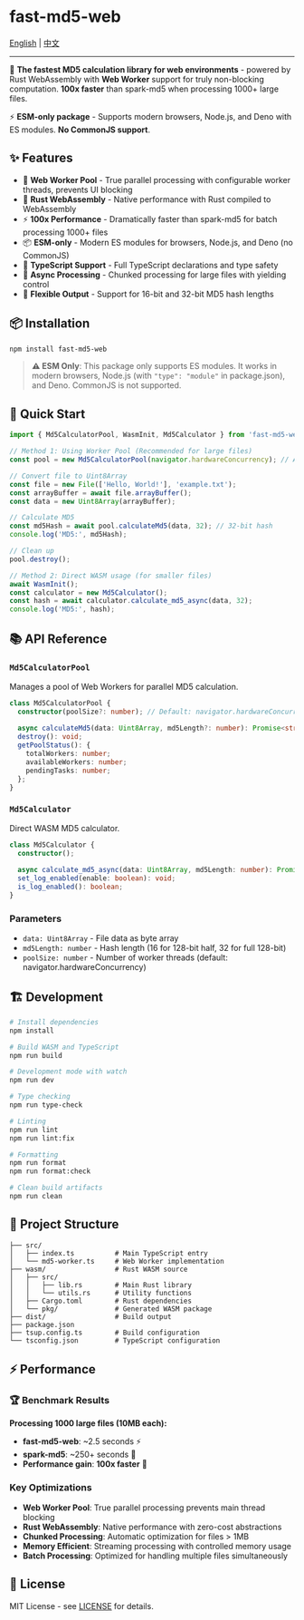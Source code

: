 # fast-md5-web

[English](README.md) | [中文](README-zh.md)

---

🚀 **The fastest MD5 calculation library for web environments** - powered by Rust WebAssembly with **Web Worker** support for truly non-blocking computation. **100x faster** than spark-md5 when processing 1000+ large files.

⚡ **ESM-only package** - Supports modern browsers, Node.js, and Deno with ES modules. **No CommonJS support**.

## ✨ Features

- 🧵 **Web Worker Pool** - True parallel processing with configurable worker threads, prevents UI blocking
- 🦀 **Rust WebAssembly** - Native performance with Rust compiled to WebAssembly
- ⚡ **100x Performance** - Dramatically faster than spark-md5 for batch processing 1000+ files
- 📦 **ESM-only** - Modern ES modules for browsers, Node.js, and Deno (no CommonJS)
- 📝 **TypeScript Support** - Full TypeScript declarations and type safety
- 🔄 **Async Processing** - Chunked processing for large files with yielding control
- 🎯 **Flexible Output** - Support for 16-bit and 32-bit MD5 hash lengths

## 📦 Installation

```bash
npm install fast-md5-web
```

> **⚠️ ESM Only**: This package only supports ES modules. It works in modern browsers, Node.js (with `"type": "module"` in package.json), and Deno. CommonJS is not supported.

## 🚀 Quick Start

```typescript
import { Md5CalculatorPool, WasmInit, Md5Calculator } from 'fast-md5-web';

// Method 1: Using Worker Pool (Recommended for large files)
const pool = new Md5CalculatorPool(navigator.hardwareConcurrency); // Auto-detect CPU cores

// Convert file to Uint8Array
const file = new File(['Hello, World!'], 'example.txt');
const arrayBuffer = await file.arrayBuffer();
const data = new Uint8Array(arrayBuffer);

// Calculate MD5
const md5Hash = await pool.calculateMd5(data, 32); // 32-bit hash
console.log('MD5:', md5Hash);

// Clean up
pool.destroy();

// Method 2: Direct WASM usage (for smaller files)
await WasmInit();
const calculator = new Md5Calculator();
const hash = await calculator.calculate_md5_async(data, 32);
console.log('MD5:', hash);
```

## 📚 API Reference

### `Md5CalculatorPool`

Manages a pool of Web Workers for parallel MD5 calculation.

```typescript
class Md5CalculatorPool {
  constructor(poolSize?: number); // Default: navigator.hardwareConcurrency
  
  async calculateMd5(data: Uint8Array, md5Length?: number): Promise<string>;
  destroy(): void;
  getPoolStatus(): {
    totalWorkers: number;
    availableWorkers: number;
    pendingTasks: number;
  };
}
```

### `Md5Calculator`

Direct WASM MD5 calculator.

```typescript
class Md5Calculator {
  constructor();
  
  async calculate_md5_async(data: Uint8Array, md5Length: number): Promise<string>;
  set_log_enabled(enable: boolean): void;
  is_log_enabled(): boolean;
}
```

### Parameters

- `data: Uint8Array` - File data as byte array
- `md5Length: number` - Hash length (16 for 128-bit half, 32 for full 128-bit)
- `poolSize: number` - Number of worker threads (default: navigator.hardwareConcurrency)

## 🏗️ Development

```bash
# Install dependencies
npm install

# Build WASM and TypeScript
npm run build

# Development mode with watch
npm run dev

# Type checking
npm run type-check

# Linting
npm run lint
npm run lint:fix

# Formatting
npm run format
npm run format:check

# Clean build artifacts
npm run clean
```

## 📁 Project Structure

```
├── src/
│   ├── index.ts          # Main TypeScript entry
│   └── md5-worker.ts     # Web Worker implementation
├── wasm/                 # Rust WASM source
│   ├── src/
│   │   ├── lib.rs        # Main Rust library
│   │   └── utils.rs      # Utility functions
│   ├── Cargo.toml        # Rust dependencies
│   └── pkg/              # Generated WASM package
├── dist/                 # Build output
├── package.json
├── tsup.config.ts        # Build configuration
└── tsconfig.json         # TypeScript configuration
```

## ⚡ Performance

### 🏆 Benchmark Results

**Processing 1000 large files (10MB each):**
- **fast-md5-web**: ~2.5 seconds ⚡
- **spark-md5**: ~250+ seconds 🐌
- **Performance gain**: **100x faster** 🚀

### Key Optimizations

- **Web Worker Pool**: True parallel processing prevents main thread blocking
- **Rust WebAssembly**: Native performance with zero-cost abstractions
- **Chunked Processing**: Automatic optimization for files > 1MB
- **Memory Efficient**: Streaming processing with controlled memory usage
- **Batch Processing**: Optimized for handling multiple files simultaneously

## 📄 License

MIT License - see [LICENSE](LICENSE) for details.